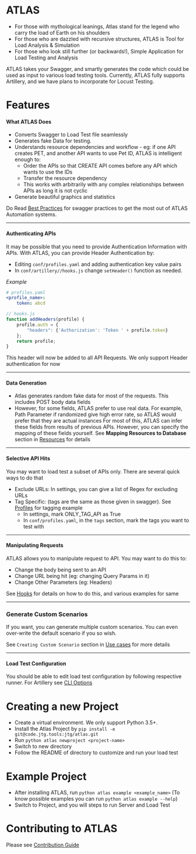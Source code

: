 ATLAS
=======

- For those with mythological leanings, Atlas stand for the legend who carry the load of Earth on his shoulders
- For those who are dazzled with recursive structures, ATLAS is Tool for Load Analysis & Simulation
- For those who look still further (or backwards!), Simple Application for Load Testing and Analysis

ATLAS takes your Swagger, and smartly generates the code which could be used as input to various load testing tools.
Currently, ATLAS fully supports Artillery, and we have plans to incorporate for Locust Testing.


Features
========

#### What ATLAS Does

- Converts Swagger to Load Test file seamlessly
- Generates fake Data for testing.
- Understands resource dependencies and workflow -
    eg: if one API creates PET, and another API wants to use Pet ID,
    ATLAS is intelligent enough to:
    - Order the APIs so that CREATE API comes before any API which wants to use the IDs
    - Transfer the resource dependency
    - This works with arbitrarily with any complex relationships between APIs as long it is not cyclic
- Generate beautiful graphics and statistics

Do Read [Best Practices](docs/best_practices.md) for swagger practices to get the most out of ATLAS Automation systems.

---

#### Authenticating APIs
It may be possible that you need to provide Authentication Information with APIs.
With ATLAS, you can provide Header Authentication by:

- Editing `conf/profiles.yaml` and adding authentication key value pairs
- In `conf/artillery//hooks.js` change `setHeader()` function as needed.

*Example*
```yaml
# profiles.yaml
<profile_name>:
    token: abcd
```

```js
// hooks.js
function addHeaders(profile) {
    profile.auth = {
        "headers": {'Authorization': 'Token ' + profile.token}
    };
    return profile;
}
```

This header will now be added to all API Requests. We only support Header authentication for now

---

#### Data Generation
- Atlas generates random fake data for most of the requests. This includes POST body data fields
- However, for some fields, ATLAS prefer to use real data.
  For example, Path Parameter if randomized give high error rate, so ATLAS would prefer that they are actual instances
  For most of this, ATLAS can infer these fields from results of previous APIs.
  However, you can specify the mapping of these fields yourself. See **Mapping Resources to Database** section in [Resources](resources.md) for details

---

#### Selective API Hits
You may want to load test a subset of APIs only. There are several quick ways to do that
- Exclude URLs: In settings, you can give a list of Regex for excluding URLs
- Tag Specific: (tags are the same as those given in swagger). See [Profiles](profiles.md) for tagging example
    - In settings, mark ONLY_TAG_API as True
    - In `conf/profiles.yaml`, in the `tags` section, mark the tags you want to test with

---

#### Manipulating Requests
ATLAS allows you to manipulate request to API. You may want to do this to:
- Change the body being sent to an API
- Change URL being hit (eg: changing Query Params in it)
- Change Other Parameters (eg: Headers)

See [Hooks](hooks.md) for details on how to do this, and various examples for same

---

### Generate Custom Scenarios
If you want, you can generate multiple custom scenarios.
You can even over-write the default scenario if you so wish.

See `Creating Custom Scenario` section in [Use cases](uses_cases.md) for more details

---

#### Load Test Configuration
You should be able to edit load test configuration by following respective runner.
For Artillery see [CLI Options](https://artillery.io/docs/cli-reference/)


Creating a new Project
=====
- Create a virtual environment. We only support Python 3.5+.
- Install the Atlas Project by `pip install -e git@code.jtg.tools:jtg/atlas.git`
- Run `python atlas newproject <project-name>`
- Switch to new directory
- Follow the README of directory to customize and run your load test


Example Project
===============

- After installing ATLAS, run `python atlas example <example_name>` (To know possible examples you can run `python atlas example --help`)
- Switch to Project, and you will steps to run Server and Load Test


Contributing to ATLAS
=========

Please see [Contribution Guide](docs/Contributing.md)

